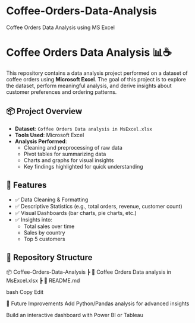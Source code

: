 # Coffee-Orders-Data-Analysis
Coffee Orders Data Analysis using MS Excel
# Coffee Orders Data Analysis 📊☕️

This repository contains a data analysis project performed on a dataset of coffee orders using **Microsoft Excel**. The goal of this project is to explore the dataset, perform meaningful analysis, and derive insights about customer preferences and ordering patterns.

## 📦 Project Overview

- **Dataset**: `Coffee Orders Data analysis in MsExcel.xlsx`
- **Tools Used**: Microsoft Excel
- **Analysis Performed**:
  - Cleaning and preprocessing of raw data
  - Pivot tables for summarizing data
  - Charts and graphs for visual insights
  - Key findings highlighted for quick understanding

## 📝 Features

- ✅ Data Cleaning & Formatting
- ✅ Descriptive Statistics (e.g., total orders, revenue, customer count)
- ✅ Visual Dashboards (bar charts, pie charts, etc.)
- ✅ Insights into:
  - Total sales over time
  - Sales by country
  - Top 5 customers
## 📂 Repository Structure

📦 Coffee-Orders-Data-Analysis
┣ 📄 Coffee Orders Data analysis in MsExcel.xlsx
┣ 📄 README.md

bash
Copy
Edit

📌 Future Improvements
Add Python/Pandas analysis for advanced insights

Build an interactive dashboard with Power BI or Tableau
